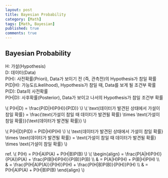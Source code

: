 ```yaml
---
layout: post
title: Bayesian Probability
category: [Math]
tags: [Math, Bayesian]
published: true
comments: true
---
```


Bayesian Probability
----------------

H: 가설(Hypothesis)  
D: 데이터(Data)  
P(H): 사전확률(Priori), Data가 보이기 전 (즉, 관측전)의 Hypothesis가 참일 확률  
P(D|H): 가능도(Likelihood), Hypothesis가 참일 때, Data를 보게 될 조건부 확률  
P(D): Data의 사전확률   
P(H|D): 사후확률(Posterior), Data가 보이고 나서의 Hypothesis가 참일 조건부 확률  


\\( P(H|D) = \frac{P(D|H)P(H)}{P(D)} \\)
\\( \text{데이터가 발견된 상태에서 가설이 참일 확률} = \frac{\text{가설이 참일 때 데이터가 발견될 확률} \times \text{가설이 참일 확률}}{\text{데이터가 발견될 확률}} \\)

\\( P(H|D)P(D) = P(D|H)P(H) \\)
\\( \text{데이터가 발견된 상태에서 가설이 참일 확률} \times \text{데이터가 발견될 확률} = \text{가설이 참일 때 데이터가 발견될 확률} \times \text{가설이 참일 확률} \\)

ref.
\\( P(H) = P(H|A)P(A) + P(H|B)P(B) \\)
\\( \begin{align} 
       = \frac{P(A|H)P(H)}{P(A)}P(A) + \frac{P(B|H)P(H)}{P(B)}P(B) 
\\\\ & = P(A|H)P(H) + P(B|H)P(H)
\\\\ & = \frac{P(H|A)P(A)}{P(H)}P(H) + \frac{P(H|B)P(B)}{P(H)}P(H)
\\\\ & = P(H|A)P(A) + P(H|B)P(B)
\end{align} \\)
